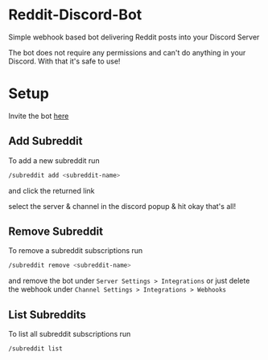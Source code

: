 # Reddit-Discord-Bot

Simple webhook based bot delivering Reddit posts into your Discord Server

The bot does not require any permissions and can't do anything in your Discord. With that it's safe to use!

# Setup

Invite the bot [here](https://discord.com/oauth2/authorize?client_id=846396249241288796&scope=applications.commands)

## Add Subreddit

To add a new subreddit run

```bash
/subreddit add <subreddit-name>
```

and click the returned link

select the server & channel in the discord popup & hit okay that's all!

## Remove Subreddit

To remove a subreddit subscriptions run

```bash
/subreddit remove <subreddit-name>
```

and remove the bot under `Server Settings > Integrations` or just delete the webhook under `Channel Settings > Integrations > Webhooks`

## List Subreddits

To list all subreddit subscriptions run

```bash
/subreddit list
```
